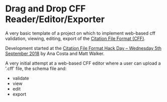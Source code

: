 # Drag and Drop CFF Reader/Editor/Exporter

A very basic template of a project on which to implement web-based
 cff validation, viewing, editing, export of the [Citation File Format (CFF)](https://citation-file-format.github.io).

Development started at the [Citation File Format Hack Day – Wednesday 5th September 2018](https://rse.ac.uk/conf2018/2018/05/04/hack-day-wednesday-5th-september-2018/) by Ana Costa and Matt Walker. 

A very initial attempt at a web-based CFF editor where a
user can upload a '.cff' file, the schema file and:

* validate
* view
* edit
* export
